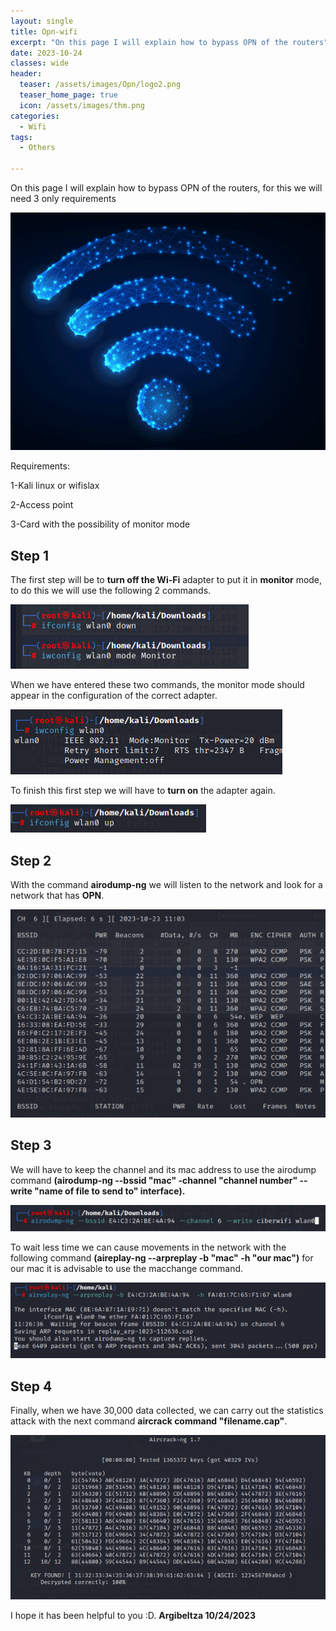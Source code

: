 ```yaml
---
layout: single
title: Opn-wifi
excerpt: "On this page I will explain how to bypass OPN of the routers"
date: 2023-10-24
classes: wide
header:
  teaser: /assets/images/Opn/logo2.png 
  teaser_home_page: true
  icon: /assets/images/thm.png
categories:
  - Wifi
tags:
  - Others
  
---
```


On this page I will explain how to bypass OPN of the routers, for this we will need 3 only requirements

![](/assets/images/Opn/logo.PNG)

Requirements:

1-Kali linux or wifislax

2-Access point

3-Card with the possibility of monitor mode

## Step 1

The first step will be to **turn off the Wi-Fi** adapter to put it in **monitor** mode, to do this we will use the following 2 commands.

![](/assets/images/Opn/O-1.PNG) 

When we have entered these two commands, the monitor mode should appear in the configuration of the correct adapter.

![](/assets/images/Opn/O-1.1.PNG) 

To finish this first step we will have to **turn on** the adapter again.

![](/assets/images/Opn/O-1.2.PNG) 

## Step 2

With the command **airodump-ng** we will listen to the network and look for a network that has **OPN**.

![](/assets/images/Opn/O-2.PNG)

## Step 3

We will have to keep the channel and its mac address to use the airodump command **(airodump-ng --bssid "mac" -channel "channel number" --write "name of file to send to" interface).**

![](/assets/images/Opn/O-3.PNG)  

To wait less time we can cause movements in the network with the following command **(aireplay-ng --arpreplay -b "mac" -h "our mac")** for our mac it is advisable to use the macchange command.

![](/assets/images/Opn/O-4.PNG)
  

## Step 4

Finally, when we have 30,000 data collected, we can carry out the statistics attack with the next command **aircrack command "filename.cap"**.

![](/assets/images/Opn/O-5.PNG)

I hope it has been helpful to you :D. **Argibeltza 10/24/2023**
